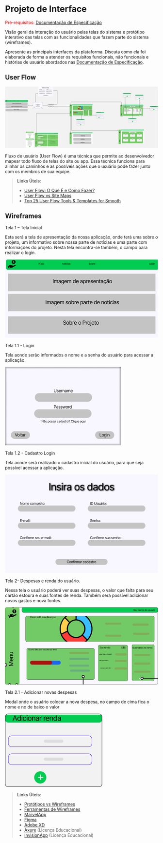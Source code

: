 
# Projeto de Interface

<span style="color:red">Pré-requisitos: <a href="2-Especificação do Projeto.md"> Documentação de Especificação</a></span>

Visão geral da interação do usuário pelas telas do sistema e protótipo interativo das telas com as funcionalidades que fazem parte do sistema (wireframes).

 Apresente as principais interfaces da plataforma. Discuta como ela foi elaborada de forma a atender os requisitos funcionais, não funcionais e histórias de usuário abordados nas <a href="2-Especificação do Projeto.md"> Documentação de Especificação</a>.

## User Flow

![Exemplo de UserFlow](img/UserFlowKit.jpg)

Fluxo de usuário (User Flow) é uma técnica que permite ao desenvolvedor mapear todo fluxo de telas do site ou app. Essa técnica funciona para alinhar os caminhos e as possíveis ações que o usuário pode fazer junto com os membros de sua equipe.

> **Links Úteis**:
> - [User Flow: O Quê É e Como Fazer?](https://medium.com/7bits/fluxo-de-usu%C3%A1rio-user-flow-o-que-%C3%A9-como-fazer-79d965872534)
> - [User Flow vs Site Maps](http://designr.com.br/sitemap-e-user-flow-quais-as-diferencas-e-quando-usar-cada-um/)
> - [Top 25 User Flow Tools & Templates for Smooth](https://www.mockplus.com/blog/post/user-flow-tools)


## Wireframes
Tela 1 – Tela Inicial 

Esta será a tela de apresentação da nossa aplicação, onde terá uma sobre o projeto, um informativo sobre nossa parte de notícias e uma parte com informações do projeto. Nesta tela encontra-se também, o campo para realizar o login. 

![Tela 1](img/Inicial.png)

Tela 1.1 - Login 

Tela aonde serão informados o nome e a senha do usuário para acessar a aplicação. 

![Tela 1.1](img/Login.png)

Tela 1.2 - Cadastro Login 

Tela aonde será realizado o cadastro inicial do usuário, para que seja possível acessar a aplicação. 

![Tela 1.2](img/CadastroLogin.png)
 
 Tela 2- Despesas e renda do usuário. 

Nessa tela o usuário poderá ver suas despesas, o valor que falta para seu cartão estoura e suas fontes de renda. Também será possível adicionar novos gastos e nova fontes. 

![Tela 2](img/tela2.png)

Tela 2.1 - Adicionar novas despesas 

Modal onde o usuário colocar a nova despesa, no campo de cima fica o nome e no de baixo o valor 

![2.1](img/SuccessModal.png)

> **Links Úteis**:
> - [Protótipos vs Wireframes](https://www.nngroup.com/videos/prototypes-vs-wireframes-ux-projects/)
> - [Ferramentas de Wireframes](https://rockcontent.com/blog/wireframes/)
> - [MarvelApp](https://marvelapp.com/developers/documentation/tutorials/)
> - [Figma](https://www.figma.com/)
> - [Adobe XD](https://www.adobe.com/br/products/xd.html#scroll)
> - [Axure](https://www.axure.com/edu) (Licença Educacional)
> - [InvisionApp](https://www.invisionapp.com/) (Licença Educacional)
